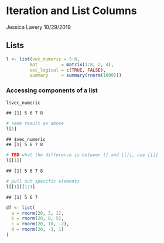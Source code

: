 Iteration and List Columns
================
Jessica Lavery
10/29/2019

## Lists

``` r
l <- list(vec_numeric = 5:8,
         mat         = matrix(1:8, 2, 4),
         vec_logical = c(TRUE, FALSE),
         summary     = summary(rnorm(1000)))
```

### Accessing components of a list

``` r
l$vec_numeric
```

    ## [1] 5 6 7 8

``` r
# same result as above
l[1]
```

    ## $vec_numeric
    ## [1] 5 6 7 8

``` r
# TBD what the difference is between [] and [[]], use [[]]
l[[1]]
```

    ## [1] 5 6 7 8

``` r
# pull out specific elements
l[[1]][1:3]
```

    ## [1] 5 6 7

``` r
df <- list(
  a = rnorm(20, 3, 1),
  b = rnorm(20, 0, 5),
  c = rnorm(20, 10, .2),
  d = rnorm(20, -3, 1)
)
```
